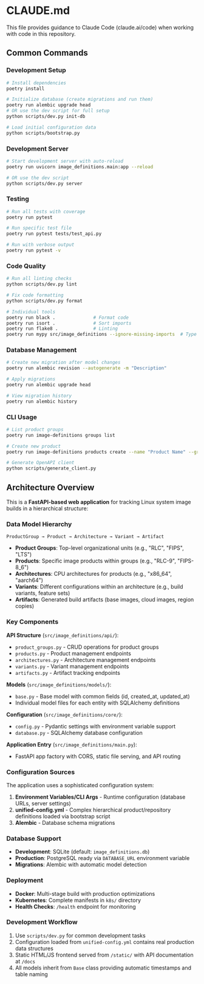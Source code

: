 # CLAUDE.md

This file provides guidance to Claude Code (claude.ai/code) when working with code in this repository.

## Common Commands

### Development Setup
```bash
# Install dependencies
poetry install

# Initialize database (create migrations and run them)
poetry run alembic upgrade head
# OR use the dev script for full setup
python scripts/dev.py init-db

# Load initial configuration data
python scripts/bootstrap.py
```

### Development Server
```bash
# Start development server with auto-reload
poetry run uvicorn image_definitions.main:app --reload

# OR use the dev script
python scripts/dev.py server
```

### Testing
```bash
# Run all tests with coverage
poetry run pytest

# Run specific test file
poetry run pytest tests/test_api.py

# Run with verbose output
poetry run pytest -v
```

### Code Quality
```bash
# Run all linting checks
python scripts/dev.py lint

# Fix code formatting
python scripts/dev.py format

# Individual tools
poetry run black .              # Format code
poetry run isort .              # Sort imports
poetry run flake8 .             # Linting
poetry run mypy src/image_definitions --ignore-missing-imports  # Type checking
```

### Database Management
```bash
# Create new migration after model changes
poetry run alembic revision --autogenerate -m "Description"

# Apply migrations
poetry run alembic upgrade head

# View migration history
poetry run alembic history
```

### CLI Usage
```bash
# List product groups
poetry run image-definitions groups list

# Create new product
poetry run image-definitions products create --name "Product Name" --group-id 1

# Generate OpenAPI client
python scripts/generate_client.py
```

## Architecture Overview

This is a **FastAPI-based web application** for tracking Linux system image builds in a hierarchical structure:

### Data Model Hierarchy
```
ProductGroup → Product → Architecture → Variant → Artifact
```

- **Product Groups**: Top-level organizational units (e.g., "RLC", "FIPS", "LTS")
- **Products**: Specific image products within groups (e.g., "RLC-9", "FIPS-8_6")
- **Architectures**: CPU architectures for products (e.g., "x86_64", "aarch64")
- **Variants**: Different configurations within an architecture (e.g., build variants, feature sets)
- **Artifacts**: Generated build artifacts (base images, cloud images, region copies)

### Key Components

**API Structure** (`src/image_definitions/api/`):
- `product_groups.py` - CRUD operations for product groups
- `products.py` - Product management endpoints
- `architectures.py` - Architecture management endpoints
- `variants.py` - Variant management endpoints  
- `artifacts.py` - Artifact tracking endpoints

**Models** (`src/image_definitions/models/`):
- `base.py` - Base model with common fields (id, created_at, updated_at)
- Individual model files for each entity with SQLAlchemy definitions

**Configuration** (`src/image_definitions/core/`):
- `config.py` - Pydantic settings with environment variable support
- `database.py` - SQLAlchemy database configuration

**Application Entry** (`src/image_definitions/main.py`):
- FastAPI app factory with CORS, static file serving, and API routing

### Configuration Sources

The application uses a sophisticated configuration system:

1. **Environment Variables/CLI Args** - Runtime configuration (database URLs, server settings)
2. **unified-config.yml** - Complex hierarchical product/repository definitions loaded via bootstrap script
3. **Alembic** - Database schema migrations

### Database Support
- **Development**: SQLite (default: `image_definitions.db`)
- **Production**: PostgreSQL ready via `DATABASE_URL` environment variable
- **Migrations**: Alembic with automatic model detection

### Deployment
- **Docker**: Multi-stage build with production optimizations
- **Kubernetes**: Complete manifests in `k8s/` directory
- **Health Checks**: `/health` endpoint for monitoring

### Development Workflow
1. Use `scripts/dev.py` for common development tasks
2. Configuration loaded from `unified-config.yml` contains real production data structures
3. Static HTML/JS frontend served from `/static/` with API documentation at `/docs`
4. All models inherit from `Base` class providing automatic timestamps and table naming